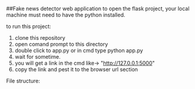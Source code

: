 ##Fake news detector
web application
to open the flask project, your local machine must need to have the python installed.

to run this project:
1. clone this repository
2. open comand prompt to this directory 
3. double click to app.py or in cmd type python app.py
4. wait for sometime.
5. you will get a link in the cmd like-> "http://127.0.0.1:5000"
6. copy the link and pest it to the browser url section



File structure:

